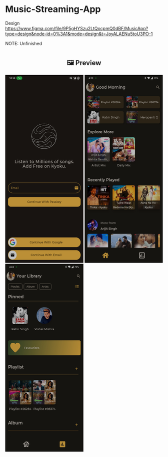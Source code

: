 # Music-Streaming-App

Design https://www.figma.com/file/9P5gHYSzu2LtQocpmQ0dBF/MusicApp?type=design&node-id=0%3A1&mode=design&t=JoyALAENu5toU3PO-1

<p>NOTE: Unfinished</p>
<p>

#  <h2 align="center">🖼 Preview</h2>

<img src="https://github.com/POULASTAAdAS/Music-Streaming-App/blob/main/screenShorts/Auth.jpg" width="250" height = '600'>
<img src="https://github.com/POULASTAAdAS/Music-Streaming-App/blob/main/screenShorts/Home.jpg" width="250" height = '600'>
<img src="https://github.com/POULASTAAdAS/Music-Streaming-App/blob/main/screenShorts/Library.jpg" width="250" height = '600'>
